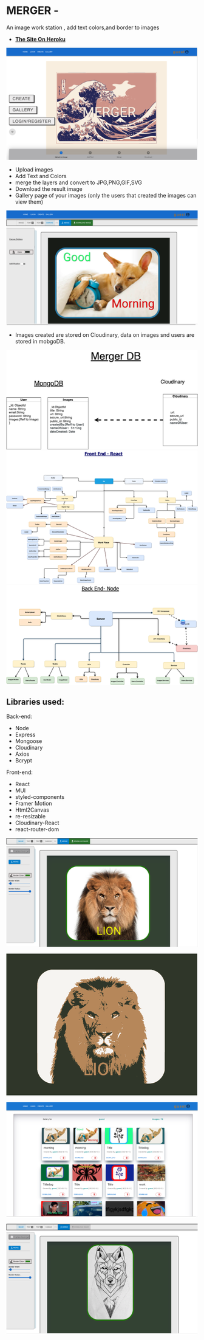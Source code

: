 # MERGER -

An image work station , add text  colors,and  border to images 



-  <a href="https://meme-gen3.herokuapp.com/"><strong> The Site On Heroku </strong></a>

![alt text](./client/public/assets/images/home1.png)


- Upload images
- Add Text and Colors
- merge the layers and convert to JPG,PNG,GIF,SVG
- Download the result image
- Gallery page of your images (only the users that created the images can view them)

![alt text](./client/public/assets/images/create2.png)

- Images created are stored on Cloudinary, data on images snd users are stored in mobgoDB.


![alt text](./client/public/assets/images/classes-merger3.png)
![alt text](./client/public/assets/images/mergerFront.png)
![alt text](./client/public/assets/images/mergerBack.png)

## Libraries used:
Back-end:
- Node
- Express
- Mongoose
- Cloudinary
- Axios
- Bcrypt


Front-end:
- React
- MUI
- styled-components
- Framer Motion
- Html2Canvas
- re-resizable
- Cloudinary-React
- react-router-dom



![alt text](./client/public/assets/images/create6.png)


![alt text](./client/public/assets/images/create5.png)


![alt text](./client/public/assets/images/img.png)

![alt text](./client/public/assets/images/create4.png)





